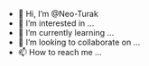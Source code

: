- 👋 Hi, I’m @Neo-Turak
- 👀 I’m interested in ...
- 🌱 I’m currently learning ...
- 💞️ I’m looking to collaborate on ...
- 📫 How to reach me ...

<!---
Neo-Turak/Neo-Turak is a ✨ special ✨ repository because its `README.md` (this file) appears on your GitHub profile.
You can click the Preview link to take a look at your changes.
--->
